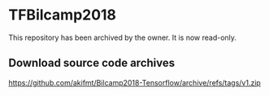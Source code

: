 # TFBilcamp2018

This repository has been archived by the owner. It is now read-only.

## Download source code archives
https://github.com/akifmt/Bilcamp2018-Tensorflow/archive/refs/tags/v1.zip
